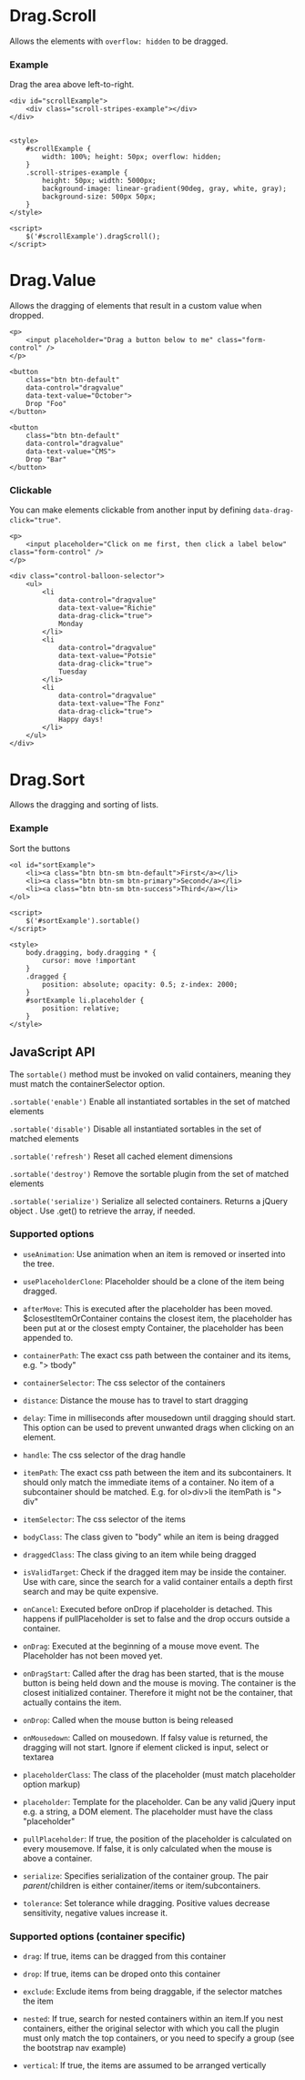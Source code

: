 # Drag.Scroll

Allows the elements with `overflow: hidden` to be dragged.

### Example

Drag the area above left-to-right.

    <div id="scrollExample">
        <div class="scroll-stripes-example"></div>
    </div>


    <style>
        #scrollExample {
            width: 100%; height: 50px; overflow: hidden;
        }
        .scroll-stripes-example {
            height: 50px; width: 5000px;
            background-image: linear-gradient(90deg, gray, white, gray);
            background-size: 500px 50px;
        }
    </style>

    <script>
        $('#scrollExample').dragScroll();
    </script>

# Drag.Value

Allows the dragging of elements that result in a custom value when dropped.

    <p>
        <input placeholder="Drag a button below to me" class="form-control" />
    </p>

    <button
        class="btn btn-default"
        data-control="dragvalue"
        data-text-value="October">
        Drop "Foo"
    </button>

    <button
        class="btn btn-default"
        data-control="dragvalue"
        data-text-value="CMS">
        Drop "Bar"
    </button>

### Clickable

You can make elements clickable from another input by defining `data-drag-click="true"`.

    <p>
        <input placeholder="Click on me first, then click a label below" class="form-control" />
    </p>

    <div class="control-balloon-selector">
        <ul>
            <li
                data-control="dragvalue"
                data-text-value="Richie"
                data-drag-click="true">
                Monday
            </li>
            <li
                data-control="dragvalue"
                data-text-value="Potsie"
                data-drag-click="true">
                Tuesday
            </li>
            <li
                data-control="dragvalue"
                data-text-value="The Fonz"
                data-drag-click="true">
                Happy days!
            </li>
        </ul>
    </div>

# Drag.Sort

Allows the dragging and sorting of lists.

### Example

Sort the buttons

    <ol id="sortExample">
        <li><a class="btn btn-sm btn-default">First</a></li>
        <li><a class="btn btn-sm btn-primary">Second</a></li>
        <li><a class="btn btn-sm btn-success">Third</a></li>
    </ol>

    <script>
        $('#sortExample').sortable()
    </script>

    <style>
        body.dragging, body.dragging * {
            cursor: move !important
        }
        .dragged {
            position: absolute; opacity: 0.5; z-index: 2000;
        }
        #sortExample li.placeholder {
            position: relative;
        }
    </style>

## JavaScript API

The `sortable()` method must be invoked on valid containers, meaning they must match the containerSelector option.

`.sortable('enable')`
Enable all instantiated sortables in the set of matched elements

`.sortable('disable')`
Disable all instantiated sortables in the set of matched elements

`.sortable('refresh')`
Reset all cached element dimensions

`.sortable('destroy')`
Remove the sortable plugin from the set of matched elements

`.sortable('serialize')`
Serialize all selected containers. Returns a jQuery object . Use .get() to retrieve the array, if needed.

### Supported options

- `useAnimation`: Use animation when an item is removed or inserted into the tree.

- `usePlaceholderClone`: Placeholder should be a clone of the item being dragged.

- `afterMove`: This is executed after the placeholder has been moved. $closestItemOrContainer contains the closest item, the placeholder has been put at or the closest empty Container, the placeholder has been appended to.

- `containerPath`: The exact css path between the container and its items, e.g. "> tbody"

- `containerSelector`: The css selector of the containers

- `distance`: Distance the mouse has to travel to start dragging

- `delay`: Time in milliseconds after mousedown until dragging should start. This option can be used to prevent unwanted drags when clicking on an element.

- `handle`: The css selector of the drag handle

- `itemPath`: The exact css path between the item and its subcontainers. It should only match the immediate items of a container. No item of a subcontainer should be matched. E.g. for ol>div>li the itemPath is "> div"

- `itemSelector`: The css selector of the items

- `bodyClass`: The class given to "body" while an item is being dragged

- `draggedClass`: The class giving to an item while being dragged

- `isValidTarget`: Check if the dragged item may be inside the container. Use with care, since the search for a valid container entails a depth first search and may be quite expensive.

- `onCancel`: Executed before onDrop if placeholder is detached. This happens if pullPlaceholder is set to false and the drop occurs outside a container.

- `onDrag`: Executed at the beginning of a mouse move event. The Placeholder has not been moved yet.

- `onDragStart`: Called after the drag has been started, that is the mouse button is being held down and the mouse is moving. The container is the closest initialized container. Therefore it might not be the container, that actually contains the item.

- `onDrop`: Called when the mouse button is being released

- `onMousedown`: Called on mousedown. If falsy value is returned, the dragging will not start. Ignore if element clicked is input, select or textarea

- `placeholderClass`: The class of the placeholder (must match placeholder option markup)

- `placeholder`: Template for the placeholder. Can be any valid jQuery input e.g. a string, a DOM element. The placeholder must have the class "placeholder"

- `pullPlaceholder`: If true, the position of the placeholder is calculated on every mousemove. If false, it is only calculated when the mouse is above a container.

- `serialize`: Specifies serialization of the container group. The pair $parent/$children is either container/items or item/subcontainers.

- `tolerance`: Set tolerance while dragging. Positive values decrease sensitivity, negative values increase it.

### Supported options (container specific)

- `drag`: If true, items can be dragged from this container

- `drop`: If true, items can be droped onto this container

- `exclude`: Exclude items from being draggable, if the selector matches the item

- `nested`: If true, search for nested containers within an item.If you nest containers, either the original selector with which you call the plugin must only match the top containers, or you need to specify a group (see the bootstrap nav example)

- `vertical`: If true, the items are assumed to be arranged vertically
